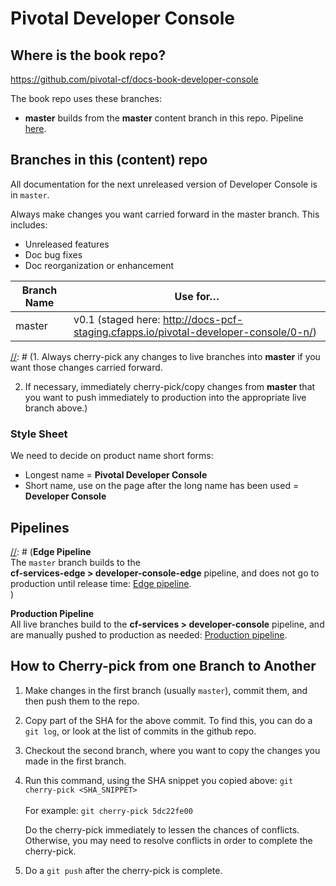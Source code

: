 # Pivotal Developer Console

## Where is the book repo?
https://github.com/pivotal-cf/docs-book-developer-console

The book repo uses these branches:

* **master** builds from the **master** content branch in this repo.
Pipeline [here](https://concourse.run.pivotal.io/teams/cf-docs/pipelines/cf-services-edge?group=developer-console-edge).

[//]: # "* **Master** builds from the published content branches in this repo. Pipeline [here](https://concourse.run.pivotal.io/teams/cf-docs/pipelines/cf-services?group=developer-console)."

## Branches in this (content) repo

All documentation for the next unreleased version of Developer Console is in `master`.

Always make changes you want carried forward in the master branch. This includes:

* Unreleased features
* Doc bug fixes
* Doc reorganization or enhancement

| Branch Name| Use for… |
|------------| ---------|
| master     | v0.1 (staged here: http://docs-pcf-staging.cfapps.io/pivotal-developer-console/0-n/) |


[//]: # (1. Always cherry-pick any changes to live branches into **master** if you want those changes carried forward.

2. If necessary, immediately cherry-pick/copy changes from **master** that you want to push immediately to production into the appropriate live branch above.)

### Style Sheet

We need to decide on product name short forms:
+ Longest name = **Pivotal Developer Console**
+ Short name, use on the page after the long name has been used = **Developer Console**

## Pipelines

[//]: # (**Edge Pipeline**<br>
The `master` branch builds to the <br> <strong>cf-services-edge > developer-console-edge</strong> pipeline, and does not go to production until release time: [Edge pipeline](https://concourse.run.pivotal.io/teams/cf-docs/pipelines/cf-services-edge?group=developer-console-edge). <br>)

**Production Pipeline**<br>
All live branches build to the <strong>cf-services > developer-console</strong> pipeline,
and are manually pushed to production as needed: [Production pipeline](https://concourse.run.pivotal.io/teams/cf-docs/pipelines/cf-services?group=developer-console).

## How to Cherry-pick from one Branch to Another
1. Make changes in the first branch (usually `master`), commit them, and then push them to the repo.
2. Copy part of the SHA for the above commit. To find this, you can do a `git log`, or look at the list of commits in the github repo.
3. Checkout the second branch, where you want to copy the changes you made in the first branch.
4. Run this command, using the SHA snippet you copied above:
    `git cherry-pick <SHA_SNIPPET>`<br><br>
    For example: `git cherry-pick 5dc22fe00`

    Do the cherry-pick immediately to lessen the chances of conflicts.
    Otherwise, you may need to resolve conflicts in order to complete the cherry-pick.

5. Do a `git push` after the cherry-pick is complete.<br><br>
